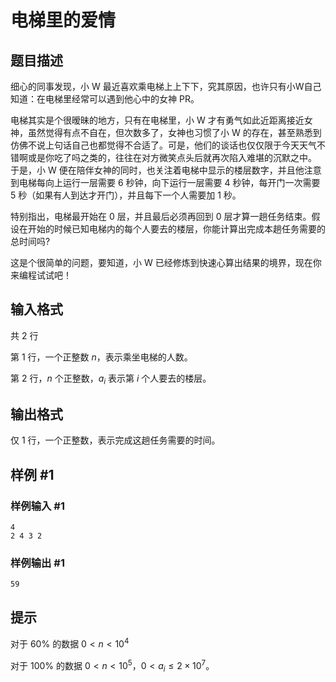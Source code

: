 # 电梯里的爱情

## 题目描述

细心的同事发现，小 W 最近喜欢乘电梯上上下下，究其原因，也许只有小W自己知道：在电梯里经常可以遇到他心中的女神 PR。

电梯其实是个很暧昧的地方，只有在电梯里，小 W 才有勇气如此近距离接近女神，虽然觉得有点不自在，但次数多了，女神也习惯了小 W 的存在，甚至熟悉到仿佛不说上句话自己也都觉得不合适了。可是，他们的谈话也仅仅限于今天天气不错啊或是你吃了吗之类的，往往在对方微笑点头后就再次陷入难堪的沉默之中。 于是，小 W 便在陪伴女神的同时，也关注着电梯中显示的楼层数字，并且他注意到电梯每向上运行一层需要 $6$ 秒钟，向下运行一层需要 $4$ 秒钟，每开门一次需要 $5$ 秒（如果有人到达才开门），并且每下一个人需要加 $1$ 秒。

特别指出，电梯最开始在 $0$ 层，并且最后必须再回到 $0$ 层才算一趟任务结束。假设在开始的时候已知电梯内的每个人要去的楼层，你能计算出完成本趟任务需要的总时间吗?

这是个很简单的问题，要知道，小 W 已经修炼到快速心算出结果的境界，现在你来编程试试吧！

## 输入格式

共 $2$ 行

第 $1$ 行，一个正整数 $n$，表示乘坐电梯的人数。

第 $2$ 行，$n$ 个正整数，$a_{i}$ 表示第 $i$ 个人要去的楼层。

## 输出格式

仅 $1$ 行，一个正整数，表示完成这趟任务需要的时间。


## 样例 #1

### 样例输入 #1
```
4
2 4 3 2
```

### 样例输出 #1

```
59
```

## 提示

对于 $60\%$ 的数据 $0<n<10^4$

对于 $100\%$ 的数据 $0<n<10^5$，$0<a_{i}\leq 2\times 10^7$。

